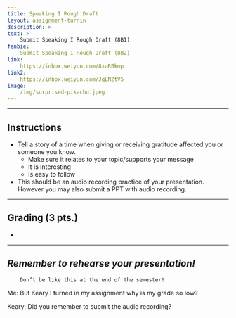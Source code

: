 ```yaml
---
title: Speaking I Rough Draft
layout: assignment-turnin
description: >-
text: >
    Submit Speaking I Rough Draft (8B1)
fenbie:
    Submit Speaking I Rough Draft (8B2)
link: 
    https://inbox.weiyun.com/8xaRBkmp
link2:
    https://inbox.weiyun.com/JqLN2tV5
image: 
    /img/surprised-pikachu.jpeg
---
```

---
## Instructions
* Tell a story of a time when giving or receiving gratitude affected you or someone you know.
	* Make sure it relates to your topic/supports your message
	* It is interesting
	* Is easy to follow
* This should be an audio recording practice of your presentation. However you may also submit a PPT with audio recording. 

---
## Grading (3 pts.)
* 
---
## ***Remember to rehearse your presentation!***

        Don’t be like this at the end of the semester!

Me: But Keary I turned in my assignment why is my grade so low?

Keary: Did you remember to submit the audio recording?